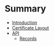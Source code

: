 # Summary

* [Introduction](README.md)
* [Certificate Layout](chapters/layout.md)
* [API](chapters/api.md)
   * [Records](chapters/records.md)

